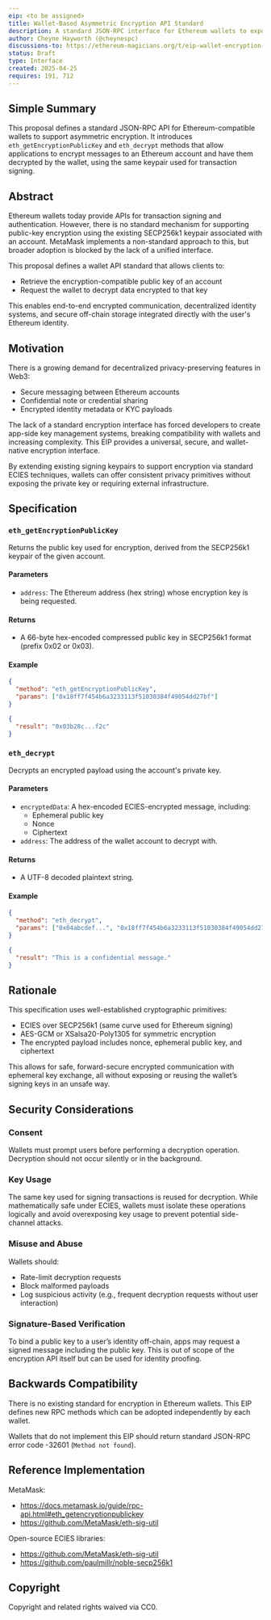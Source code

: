 ```yaml
---
eip: <to be assigned>
title: Wallet-Based Asymmetric Encryption API Standard
description: A standard JSON-RPC interface for Ethereum wallets to expose public encryption keys and decrypt data using account keypairs.
author: Cheyne Hayworth (@cheynespc)
discussions-to: https://ethereum-magicians.org/t/eip-wallet-encryption-api-standard-for-eth-getencryptionpublickey-and-eth-decrypt/0000
status: Draft
type: Interface
created: 2025-04-25
requires: 191, 712
---
```


## Simple Summary

This proposal defines a standard JSON-RPC API for Ethereum-compatible wallets to support asymmetric encryption. It introduces `eth_getEncryptionPublicKey` and `eth_decrypt` methods that allow applications to encrypt messages to an Ethereum account and have them decrypted by the wallet, using the same keypair used for transaction signing.

## Abstract

Ethereum wallets today provide APIs for transaction signing and authentication. However, there is no standard mechanism for supporting public-key encryption using the existing SECP256k1 keypair associated with an account. MetaMask implements a non-standard approach to this, but broader adoption is blocked by the lack of a unified interface.

This proposal defines a wallet API standard that allows clients to:
- Retrieve the encryption-compatible public key of an account
- Request the wallet to decrypt data encrypted to that key

This enables end-to-end encrypted communication, decentralized identity systems, and secure off-chain storage integrated directly with the user's Ethereum identity.

## Motivation

There is a growing demand for decentralized privacy-preserving features in Web3:
- Secure messaging between Ethereum accounts
- Confidential note or credential sharing
- Encrypted identity metadata or KYC payloads

The lack of a standard encryption interface has forced developers to create app-side key management systems, breaking compatibility with wallets and increasing complexity. This EIP provides a universal, secure, and wallet-native encryption interface.

By extending existing signing keypairs to support encryption via standard ECIES techniques, wallets can offer consistent privacy primitives without exposing the private key or requiring external infrastructure.

## Specification

### `eth_getEncryptionPublicKey`

Returns the public key used for encryption, derived from the SECP256k1 keypair of the given account.

#### Parameters

- `address`: The Ethereum address (hex string) whose encryption key is being requested.

#### Returns

- A 66-byte hex-encoded compressed public key in SECP256k1 format (prefix 0x02 or 0x03).

#### Example

```json
{
  "method": "eth_getEncryptionPublicKey",
  "params": ["0x18ff7f454b6a3233113f51030384f49054dd27bf"]
}
```

```json
{
  "result": "0x03b28c...f2c"
}
```

### `eth_decrypt`

Decrypts an encrypted payload using the account's private key.

#### Parameters

- `encryptedData`: A hex-encoded ECIES-encrypted message, including:
  - Ephemeral public key
  - Nonce
  - Ciphertext
- `address`: The address of the wallet account to decrypt with.

#### Returns

- A UTF-8 decoded plaintext string.

#### Example

```json
{
  "method": "eth_decrypt",
  "params": ["0x04abcdef...", "0x18ff7f454b6a3233113f51030384f49054dd27bf"]
}
```

```json
{
  "result": "This is a confidential message."
}
```

## Rationale

This specification uses well-established cryptographic primitives:

- ECIES over SECP256k1 (same curve used for Ethereum signing)
- AES-GCM or XSalsa20-Poly1305 for symmetric encryption
- The encrypted payload includes nonce, ephemeral public key, and ciphertext

This allows for safe, forward-secure encrypted communication with ephemeral key exchange, all without exposing or reusing the wallet’s signing keys in an unsafe way.

## Security Considerations

### Consent

Wallets must prompt users before performing a decryption operation. Decryption should not occur silently or in the background.

### Key Usage

The same key used for signing transactions is reused for decryption. While mathematically safe under ECIES, wallets must isolate these operations logically and avoid overexposing key usage to prevent potential side-channel attacks.

### Misuse and Abuse

Wallets should:
- Rate-limit decryption requests
- Block malformed payloads
- Log suspicious activity (e.g., frequent decryption requests without user interaction)

### Signature-Based Verification

To bind a public key to a user’s identity off-chain, apps may request a signed message including the public key. This is out of scope of the encryption API itself but can be used for identity proofing.

## Backwards Compatibility

There is no existing standard for encryption in Ethereum wallets. This EIP defines new RPC methods which can be adopted independently by each wallet.

Wallets that do not implement this EIP should return standard JSON-RPC error code -32601 (`Method not found`).

## Reference Implementation

MetaMask:
- https://docs.metamask.io/guide/rpc-api.html#eth_getencryptionpublickey
- https://github.com/MetaMask/eth-sig-util

Open-source ECIES libraries:
- https://github.com/MetaMask/eth-sig-util
- https://github.com/paulmillr/noble-secp256k1

## Copyright

Copyright and related rights waived via CC0.
```
